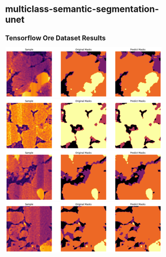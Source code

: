 # multiclass-semantic-segmentation-unet

## Tensorflow Ore Dataset Results
![alt text](ore_results/image-1.png)
![alt text](ore_results/image-2.png)
![alt text](ore_results/image-3.png)
![alt text](ore_results/image-4.png)
